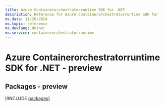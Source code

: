 ```yaml
---
title: Azure Containerorchestratorruntime SDK for .NET
description: Reference for Azure Containerorchestratorruntime SDK for .NET
ms.date: 11/26/2024
ms.topic: reference
ms.devlang: dotnet
ms.service: containerorchestratorruntime
---
```

# Azure Containerorchestratorruntime SDK for .NET - preview
## Packages - preview
[!INCLUDE [packages](containerorchestratorruntime-index.md)]